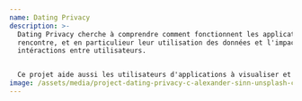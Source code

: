 ```yaml
---
name: Dating Privacy
description: >-
  Dating Privacy cherche à comprendre comment fonctionnent les applications de
  rencontre, et en particulieur leur utilisation des données et l'impact sur les
  intéractions entre utilisateurs. 


  Ce projet aide aussi les utilisateurs d'applications à visualiser et comprendre l'écosystème des données d'app et leur exploitation. 
image: /assets/media/project-dating-privacy-c-alexander-sinn-unsplash-c.jpeg
---
```

